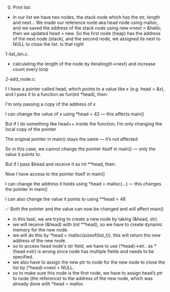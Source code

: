 0. Print list:

- In our list we have two nodes, the stack node which has the str, length and next...
We made our reference node aka head node using malloc, and we saved the address of the stack node using new->next = &hello; then we updated head = new.
So the first node (heap) has the address of the next node (stack), and the second node, we assigned its next to NULL to close the list.
Is that right

1-list_len.c.

- calculating the length of the node by iterating(h->next) and increase count every loop

2-add_node.c:

f I have a pointer called head, which points to a value like x (e.g. head = &x), and I pass it to a function as fun(int *head), then:

I'm only passing a copy of the address of x

I can change the value of x using *head = 42 — this affects main()

But if I do something like head++ inside the function, I’m only changing the local copy of the pointer

The original pointer in main() stays the same — it’s not affected

So in this case, we cannot change the pointer itself in main() — only the value it points to.

But if I pass &head and receive it as int **head, then:

Now I have access to the pointer itself in main()

I can change the address it holds using *head = malloc(...) — this changes the pointer in main()

I can also change the value it points to using **head = 48

✅ Both the pointer and the value can now be changed and will affect main()

- in this task, we are trying to create a new node by taking (&head, str).
- we will receive (&head) with (int **head), so we have to create dynamic memory for the new node.
- we will do this by *head = malloc(sizeof(list_t)). this will return the new address of the new node.
- so to access head node's str field, we have to use (*head)->str.. as *(head->str) is wrong since node has multiple fields and needs to be specified.
- we also have to assign the new ptr to node for the new node to close the list by (*head)->next = NULL.
- so to make sure this node is the first node, we have to assign head’s ptr to node (the reference) to the address of the new node, which was already done with *head = malloc

